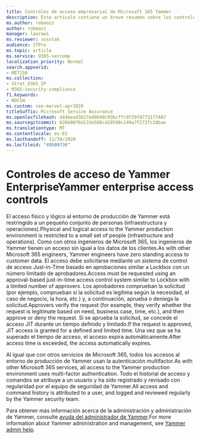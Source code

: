 ```yaml
---
title: Controles de acceso empresarial de Microsoft 365 Yammer
description: Este artículo contiene un breve resumen sobre los controles de acceso empresarial de Yammer en el entorno de producción.
ms.author: robmazz
author: robmazz
manager: laurawi
ms.reviewer: sosstah
audience: ITPro
ms.topic: article
ms.service: O365-seccomp
localization_priority: Normal
search.appverid:
- MET150
ms.collection:
- Strat_O365_IP
- M365-security-compliance
f1.keywords:
- NOCSH
ms.custom: seo-marvel-apr2020
titleSuffix: Microsoft Service Assurance
ms.openlocfilehash: d44bead3627ed9b99c93bcffc9f29f87731f7407
ms.sourcegitcommit: 626b0076d133e588cd28598c149a7f272fc18bae
ms.translationtype: MT
ms.contentlocale: es-ES
ms.lasthandoff: 11/30/2020
ms.locfileid: "49509736"
---
```

# <a name="yammer-enterprise-access-controls"></a><span data-ttu-id="39706-103">Controles de acceso de Yammer Enterprise</span><span class="sxs-lookup"><span data-stu-id="39706-103">Yammer enterprise access controls</span></span> 

<span data-ttu-id="39706-104">El acceso físico y lógico al entorno de producción de Yammer está restringido a un pequeño conjunto de personas (infraestructura y operaciones).</span><span class="sxs-lookup"><span data-stu-id="39706-104">Physical and logical access to the Yammer production environment is restricted to a small set of people (infrastructure and operations).</span></span> <span data-ttu-id="39706-105">Como con otros ingenieros de Microsoft 365, los ingenieros de Yammer tienen un acceso sin igual a los datos de los clientes.</span><span class="sxs-lookup"><span data-stu-id="39706-105">As with other Microsoft 365 engineers, Yammer engineers have zero standing access to customer data.</span></span> <span data-ttu-id="39706-106">El acceso debe solicitarse mediante un sistema de control de acceso Just-in-Time basado en aprobaciones similar a Lockbox con un número limitado de aprobadores.</span><span class="sxs-lookup"><span data-stu-id="39706-106">Access must be requested using an approval-based just-in-time access control system similar to Lockbox with a limited number of approvers.</span></span> <span data-ttu-id="39706-107">Los aprobadores comprueban la solicitud (por ejemplo, comprueban si la solicitud es legítima según la necesidad, el caso de negocio, la hora, etc.) y, a continuación, aprueba o deniega la solicitud.</span><span class="sxs-lookup"><span data-stu-id="39706-107">Approvers verify the request (for example, they verify whether the request is legitimate based on need, business case, time, etc.), and then approve or deny the request.</span></span> <span data-ttu-id="39706-108">Si se aprueba la solicitud, se concede el acceso JIT durante un tiempo definido y limitado.</span><span class="sxs-lookup"><span data-stu-id="39706-108">If the request is approved, JIT access is granted for a defined and limited time.</span></span> <span data-ttu-id="39706-109">Una vez que se ha superado el tiempo de acceso, el acceso expira automáticamente.</span><span class="sxs-lookup"><span data-stu-id="39706-109">After access time is exceeded, the access automatically expires.</span></span>

<span data-ttu-id="39706-110">Al igual que con otros servicios de Microsoft 365, todos los accesos al entorno de producción de Yammer usan la autenticación multifactor.</span><span class="sxs-lookup"><span data-stu-id="39706-110">As with other Microsoft 365 services, all access to the Yammer production environment uses multi-factor authentication.</span></span> <span data-ttu-id="39706-111">Todo el historial de acceso y comandos se atribuye a un usuario y ha sido registrado y revisado con regularidad por el equipo de seguridad de Yammer.</span><span class="sxs-lookup"><span data-stu-id="39706-111">All access and command history is attributed to a user, and logged and reviewed regularly by the Yammer security team.</span></span>

<span data-ttu-id="39706-112">Para obtener más información acerca de la administración y administración de Yammer, consulte [ayuda del administrador de Yammer](https://docs.microsoft.com/yammer/yammer-landing-page).</span><span class="sxs-lookup"><span data-stu-id="39706-112">For more information about Yammer administration and management, see [Yammer admin help](https://docs.microsoft.com/yammer/yammer-landing-page).</span></span>
